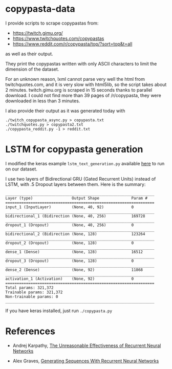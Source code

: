 copypasta-data
==============

I provide scripts to scrape copypastas from:

-   https://twitch.gimu.org/
-   https://www.twitchquotes.com/copypastas
-   https://www.reddit.com/r/copypasta/top/?sort=top&t=all

as well as their output.

They print the copypastas written with only ASCII characters to limit
the dimension of the dataset.

For an unknown reason, lxml cannot parse very well the html from
twitchquotes.com, and it is very slow with html5lib, so the script takes
about 2 minutes. twitch.gimu.org is scraped in 15 seconds thanks to
parallel download. I could not find more than 39 pages of /r/copypasta,
they were downloaded in less than 3 minutes.

I also provide their output as it was generated today with

    ./twitch_copypasta_async.py > copypasta.txt
    ./twitchquotes.py > copypasta2.txt
    ./copypasta_reddit.py -1 > reddit.txt

LSTM for copypasta generation
=============================

I modified the keras example `lstm_text_generation.py` available
[here](https://github.com/keras-team/keras/blob/master/examples/lstm_text_generation.py)
to run on our dataset.

I use two layers of Bidirectional GRU (Gated Recurrent Units) instead of LSTM, with .5
Dropout layers between them. Here is the summary:

    _________________________________________________________________
    Layer (type)                 Output Shape              Param #   
    =================================================================
    input_1 (InputLayer)         (None, 40, 92)            0         
    _________________________________________________________________
    bidirectional_1 (Bidirection (None, 40, 256)           169728    
    _________________________________________________________________
    dropout_1 (Dropout)          (None, 40, 256)           0         
    _________________________________________________________________
    bidirectional_2 (Bidirection (None, 128)               123264    
    _________________________________________________________________
    dropout_2 (Dropout)          (None, 128)               0         
    _________________________________________________________________
    dense_1 (Dense)              (None, 128)               16512     
    _________________________________________________________________
    dropout_3 (Dropout)          (None, 128)               0         
    _________________________________________________________________
    dense_2 (Dense)              (None, 92)                11868     
    _________________________________________________________________
    activation_1 (Activation)    (None, 92)                0         
    =================================================================
    Total params: 321,372
    Trainable params: 321,372
    Non-trainable params: 0
    _________________________________________________________________

If you have keras installed, just run `./copypasta.py`

References
==========

-   Andrej Karpathy, [The Unreasonable Effectiveness of Recurrent Neural
    Networks](https://karpathy.github.io/2015/05/21/rnn-effectiveness/)

-   Alex Graves, [Generating Sequences With Recurrent Neural
    Networks](https://arxiv.org/pdf/1308.0850.pdf)
